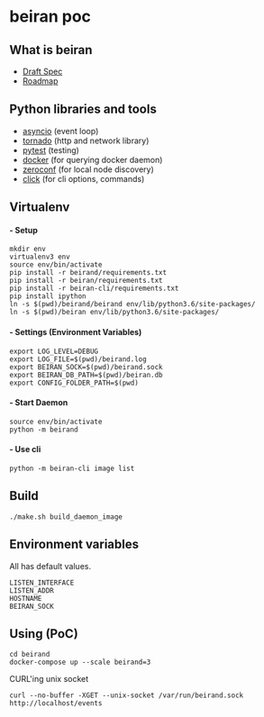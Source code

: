 beiran poc
==========

## What is beiran

 - [Draft Spec](Draft-Spec.md)
 - [Roadmap](ROADMAP.md)

## Python libraries and tools

 - [asyncio](https://docs.python.org/3/library/asyncio.html) (event loop)
 - [tornado](https://www.tornadoweb.org) (http and network library)
 - [pytest](https://pytest.org) (testing)
 - [docker](https://github.com/docker/docker-py) (for querying docker daemon)
 - [zeroconf](https://pypi.python.org/pypi/zeroconf) (for local node discovery)
 - [click](https://pypi.python.org/pypi/click) (for cli options, commands)

## Virtualenv

#### - Setup

```
mkdir env
virtualenv3 env
source env/bin/activate
pip install -r beirand/requirements.txt 
pip install -r beiran/requirements.txt 
pip install -r beiran-cli/requirements.txt 
pip install ipython
ln -s $(pwd)/beirand/beirand env/lib/python3.6/site-packages/
ln -s $(pwd)/beiran env/lib/python3.6/site-packages/
```

#### - Settings (Environment Variables)

```
export LOG_LEVEL=DEBUG
export LOG_FILE=$(pwd)/beirand.log
export BEIRAN_SOCK=$(pwd)/beirand.sock
export BEIRAN_DB_PATH=$(pwd)/beiran.db
export CONFIG_FOLDER_PATH=$(pwd)
```

#### - Start Daemon


```
source env/bin/activate
python -m beirand
```

#### - Use cli

```
python -m beiran-cli image list
```

## Build

```
./make.sh build_daemon_image
```

## Environment variables

All has default values.

```
LISTEN_INTERFACE
LISTEN_ADDR
HOSTNAME
BEIRAN_SOCK
```

## Using (PoC)

```
cd beirand
docker-compose up --scale beirand=3
```

CURL'ing unix socket

```
curl --no-buffer -XGET --unix-socket /var/run/beirand.sock http://localhost/events
```
